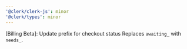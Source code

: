 ```yaml
---
'@clerk/clerk-js': minor
'@clerk/types': minor
---
```


[Billing Beta]: Update prefix for checkout status
Replaces `awaiting_` with `needs_`. 
